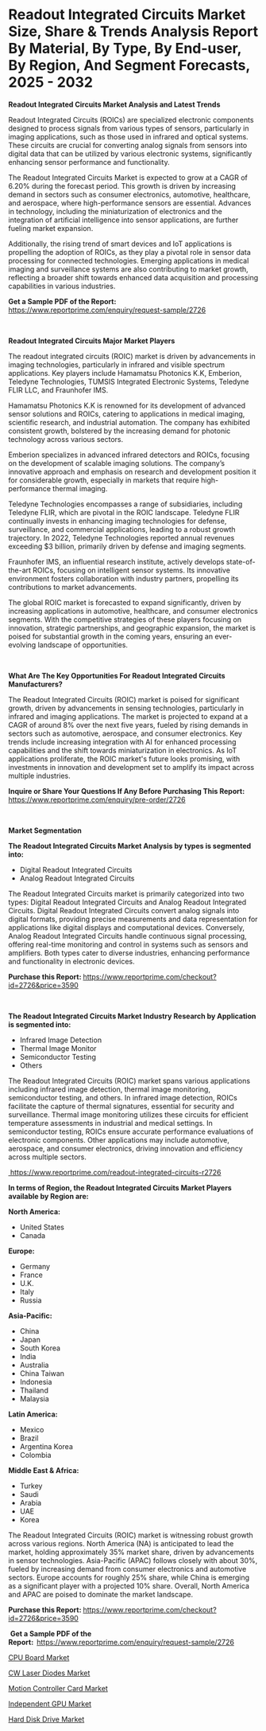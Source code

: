 <p><h1>Readout Integrated Circuits Market Size, Share & Trends Analysis Report By Material, By Type, By End-user, By Region, And Segment Forecasts, 2025 - 2032</h1></p><p><strong>Readout Integrated Circuits Market Analysis and Latest Trends</strong></p>
<p><p>Readout Integrated Circuits (ROICs) are specialized electronic components designed to process signals from various types of sensors, particularly in imaging applications, such as those used in infrared and optical systems. These circuits are crucial for converting analog signals from sensors into digital data that can be utilized by various electronic systems, significantly enhancing sensor performance and functionality.</p><p>The Readout Integrated Circuits Market is expected to grow at a CAGR of 6.20% during the forecast period. This growth is driven by increasing demand in sectors such as consumer electronics, automotive, healthcare, and aerospace, where high-performance sensors are essential. Advances in technology, including the miniaturization of electronics and the integration of artificial intelligence into sensor applications, are further fueling market expansion. </p><p>Additionally, the rising trend of smart devices and IoT applications is propelling the adoption of ROICs, as they play a pivotal role in sensor data processing for connected technologies. Emerging applications in medical imaging and surveillance systems are also contributing to market growth, reflecting a broader shift towards enhanced data acquisition and processing capabilities in various industries.</p></p>
<p><strong>Get a Sample PDF of the Report:&nbsp;</strong> <a href="https://www.reportprime.com/enquiry/request-sample/2726?utm_campaign=2041&utm_medium=2&utm_source=Github&utm_content=ia&utm_term=18032025&utm_id=readout-integrated-circuits">https://www.reportprime.com/enquiry/request-sample/2726</a></p>
<p>&nbsp;</p>
<p><strong>Readout Integrated Circuits Major Market Players</strong></p>
<p><p>The readout integrated circuits (ROIC) market is driven by advancements in imaging technologies, particularly in infrared and visible spectrum applications. Key players include Hamamatsu Photonics K.K, Emberion, Teledyne Technologies, TUMSIS Integrated Electronic Systems, Teledyne FLIR LLC, and Fraunhofer IMS.</p><p>Hamamatsu Photonics K.K is renowned for its development of advanced sensor solutions and ROICs, catering to applications in medical imaging, scientific research, and industrial automation. The company has exhibited consistent growth, bolstered by the increasing demand for photonic technology across various sectors.</p><p>Emberion specializes in advanced infrared detectors and ROICs, focusing on the development of scalable imaging solutions. The company’s innovative approach and emphasis on research and development position it for considerable growth, especially in markets that require high-performance thermal imaging.</p><p>Teledyne Technologies encompasses a range of subsidiaries, including Teledyne FLIR, which are pivotal in the ROIC landscape. Teledyne FLIR continually invests in enhancing imaging technologies for defense, surveillance, and commercial applications, leading to a robust growth trajectory. In 2022, Teledyne Technologies reported annual revenues exceeding $3 billion, primarily driven by defense and imaging segments.</p><p>Fraunhofer IMS, an influential research institute, actively develops state-of-the-art ROICs, focusing on intelligent sensor systems. Its innovative environment fosters collaboration with industry partners, propelling its contributions to market advancements.</p><p>The global ROIC market is forecasted to expand significantly, driven by increasing applications in automotive, healthcare, and consumer electronics segments. With the competitive strategies of these players focusing on innovation, strategic partnerships, and geographic expansion, the market is poised for substantial growth in the coming years, ensuring an ever-evolving landscape of opportunities.</p></p>
<p>&nbsp;</p>
<p><strong>What Are The Key Opportunities For Readout Integrated Circuits Manufacturers?</strong></p>
<p><p>The Readout Integrated Circuits (ROIC) market is poised for significant growth, driven by advancements in sensing technologies, particularly in infrared and imaging applications. The market is projected to expand at a CAGR of around 8% over the next five years, fueled by rising demands in sectors such as automotive, aerospace, and consumer electronics. Key trends include increasing integration with AI for enhanced processing capabilities and the shift towards miniaturization in electronics. As IoT applications proliferate, the ROIC market's future looks promising, with investments in innovation and development set to amplify its impact across multiple industries.</p></p>
<p><strong>Inquire or Share Your Questions If Any Before Purchasing This Report:</strong> <a href="https://www.reportprime.com/enquiry/pre-order/2726?utm_campaign=2041&utm_medium=2&utm_source=Github&utm_content=ia&utm_term=18032025&utm_id=readout-integrated-circuits">https://www.reportprime.com/enquiry/pre-order/2726</a></p>
<p>&nbsp;</p>
<p><strong>Market Segmentation</strong></p>
<p><strong>The Readout Integrated Circuits Market Analysis by types is segmented into:</strong></p>
<p><ul><li>Digital Readout Integrated Circuits</li><li>Analog Readout Integrated Circuits</li></ul></p>
<p><p>The Readout Integrated Circuits market is primarily categorized into two types: Digital Readout Integrated Circuits and Analog Readout Integrated Circuits. Digital Readout Integrated Circuits convert analog signals into digital formats, providing precise measurements and data representation for applications like digital displays and computational devices. Conversely, Analog Readout Integrated Circuits handle continuous signal processing, offering real-time monitoring and control in systems such as sensors and amplifiers. Both types cater to diverse industries, enhancing performance and functionality in electronic devices.</p></p>
<p><strong>Purchase this Report:&nbsp;</strong><a href="https://www.reportprime.com/checkout?id=2726&price=3590&utm_campaign=2041&utm_medium=2&utm_source=Github&utm_content=ia&utm_term=18032025&utm_id=readout-integrated-circuits">https://www.reportprime.com/checkout?id=2726&price=3590</a></p>
<p>&nbsp;</p>
<p><strong>The Readout Integrated Circuits Market Industry Research by Application is segmented into:</strong></p>
<p><ul><li>Infrared Image Detection</li><li>Thermal Image Monitor</li><li>Semiconductor Testing</li><li>Others</li></ul></p>
<p><p>The Readout Integrated Circuits (ROIC) market spans various applications including infrared image detection, thermal image monitoring, semiconductor testing, and others. In infrared image detection, ROICs facilitate the capture of thermal signatures, essential for security and surveillance. Thermal image monitoring utilizes these circuits for efficient temperature assessments in industrial and medical settings. In semiconductor testing, ROICs ensure accurate performance evaluations of electronic components. Other applications may include automotive, aerospace, and consumer electronics, driving innovation and efficiency across multiple sectors.</p></p>
<p><a href="https://www.reportprime.com/readout-integrated-circuits-r2726?utm_campaign=2041&utm_medium=2&utm_source=Github&utm_content=ia&utm_term=18032025&utm_id=readout-integrated-circuits">&nbsp;https://www.reportprime.com/readout-integrated-circuits-r2726</a></p>
<p><strong>In terms of Region, the Readout Integrated Circuits Market Players available by Region are:</strong></p>
<p>
    <p> <strong> North America: </strong>
        <ul>
            <li>United States</li>
            <li>Canada</li>
        </ul>
        </p> 
    <p> <strong> Europe: </strong>
        <ul>
            <li>Germany</li>
            <li>France</li>
            <li>U.K.</li>
            <li>Italy</li>
            <li>Russia</li>
        </ul>
        </p> 
    <p> <strong> Asia-Pacific: </strong>
        <ul>
            <li>China</li>
            <li>Japan</li>
            <li>South Korea</li>
            <li>India</li>
            <li>Australia</li>
            <li>China Taiwan</li>
            <li>Indonesia</li>
            <li>Thailand</li>
            <li>Malaysia</li>
        </ul>
        </p> 
    <p> <strong> Latin America: </strong>
        <ul>
            <li>Mexico</li>
            <li>Brazil</li>
            <li>Argentina Korea</li>
            <li>Colombia</li>
        </ul>
        </p> 
    <p> <strong> Middle East & Africa: </strong>
        <ul>
            <li>Turkey</li>
            <li>Saudi</li>
            <li>Arabia</li>
            <li>UAE</li>
            <li>Korea</li>
        </ul>
    </p>
    </p>
<p><p>The Readout Integrated Circuits (ROIC) market is witnessing robust growth across various regions. North America (NA) is anticipated to lead the market, holding approximately 35% market share, driven by advancements in sensor technologies. Asia-Pacific (APAC) follows closely with about 30%, fueled by increasing demand from consumer electronics and automotive sectors. Europe accounts for roughly 25% share, while China is emerging as a significant player with a projected 10% share. Overall, North America and APAC are poised to dominate the market landscape.</p></p>
<p><strong>Purchase this Report: </strong><a href="https://www.reportprime.com/checkout?id=2726&price=3590&utm_campaign=2041&utm_medium=2&utm_source=Github&utm_content=ia&utm_term=18032025&utm_id=readout-integrated-circuits">https://www.reportprime.com/checkout?id=2726&price=3590</a></p>
<p>&nbsp;<strong>Get a Sample PDF of the Report:&nbsp;&nbsp;</strong><a href="https://www.reportprime.com/enquiry/request-sample/2726?utm_campaign=2041&utm_medium=2&utm_source=Github&utm_content=ia&utm_term=18032025&utm_id=readout-integrated-circuits">https://www.reportprime.com/enquiry/request-sample/2726</a></p>
<p><strong></strong></p>
<p><p><a href="https://github.com/lonanweaseh4/Market-Research-Report-List-1/blob/main/cpu-board-market.md?utm_campaign=2041&utm_medium=2&utm_source=Github&utm_content=ia&utm_term=18032025&utm_id=readout-integrated-circuits">CPU Board Market</a></p><p><a href="https://github.com/mismannely/Market-Research-Report-List-1/blob/main/cw-laser-diodes-market.md?utm_campaign=2041&utm_medium=2&utm_source=Github&utm_content=ia&utm_term=18032025&utm_id=readout-integrated-circuits">CW Laser Diodes Market</a></p><p><a href="https://github.com/tentandyik/Market-Research-Report-List-1/blob/main/motion-controller-card-market.md?utm_campaign=2041&utm_medium=2&utm_source=Github&utm_content=ia&utm_term=18032025&utm_id=readout-integrated-circuits">Motion Controller Card Market</a></p><p><a href="https://github.com/biandnikelrs/Market-Research-Report-List-1/blob/main/independent-gpu-market.md?utm_campaign=2041&utm_medium=2&utm_source=Github&utm_content=ia&utm_term=18032025&utm_id=readout-integrated-circuits">Independent GPU Market</a></p><p><a href="https://github.com/myongfranzcs/Market-Research-Report-List-1/blob/main/hard-disk-drive-market.md?utm_campaign=2041&utm_medium=2&utm_source=Github&utm_content=ia&utm_term=18032025&utm_id=readout-integrated-circuits">Hard Disk Drive Market</a></p></p>